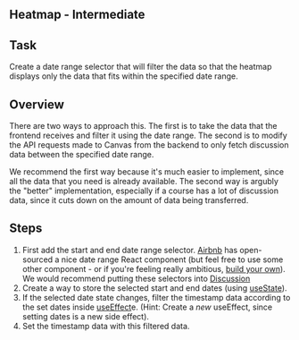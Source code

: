 ## Heatmap - Intermediate

## Task
Create a date range selector that will filter the data so that the heatmap displays only the data that fits within the specified date range.

## Overview
There are two ways to approach this. The first is to take the data that the frontend receives and filter it using the date range. The second is to modify the API requests made to Canvas from the backend to only fetch discussion data between the specified date range. 

We recommend the first way because it's much easier to implement, since all the data that you need is already available. The second way is argubly the "better" implementation, especially if a course has a lot of discussion data, since it cuts down on the amount of data being transferred.

## Steps
1. First add the start and end date range selector. [Airbnb](https://airbnb.io/react-dates/?path=/story/daterangepicker-drp--default) has open-sourced a nice date range React component (but feel free to use some other component - or if you're feeling really ambitious, [build your own](https://blog.logrocket.com/react-datepicker-217b4aa840da/)). We would recommend putting these selectors into [Discussion](../../../frontend/src/components/Discussion.js)
1. Create a way to store the selected start and end dates (using [useState](https://reactjs.org/docs/hooks-state.html)).
1. If the selected date state changes, filter the timestamp data according to the set dates inside [useEffect](https://reactjs.org/docs/hooks-effect.html)e. (Hint: Create a _new_ useEffect, since setting dates is a new side effect).
1. Set the timestamp data with this filtered data.